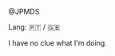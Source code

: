 @JPMDS

Lang: 🇵🇹 / 🇬🇧 

I have no clue what I'm doing.

<!---
JPMDS/JPMDS is a ✨ special ✨ repository because its `README.md` (this file) appears on your GitHub profile.
You can click the Preview link to take a look at your changes.
--->
